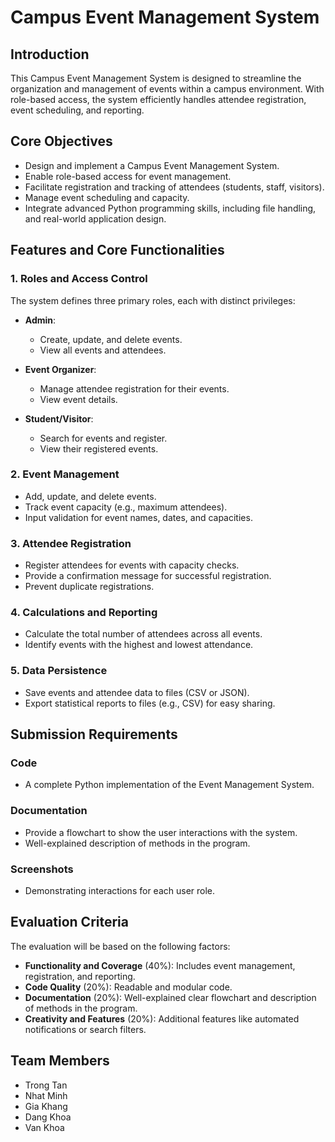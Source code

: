 # Campus Event Management System 

## Introduction
This Campus Event Management System is designed to streamline the organization and management of events within a campus environment. With role-based access, the system efficiently handles attendee registration, event scheduling, and reporting.

## Core Objectives
* Design and implement a Campus Event Management System. 
* Enable role-based access for event management. 
* Facilitate registration and tracking of attendees (students, staff, visitors). 
* Manage event scheduling and capacity. 
* Integrate advanced Python programming skills, including file handling, and real-world application design. 

## Features and Core Functionalities

### 1. Roles and Access Control
The system defines three primary roles, each with distinct privileges:

* **Admin**:
    * Create, update, and delete events. 
    * View all events and attendees. 

* **Event Organizer**:
    * Manage attendee registration for their events. 
    * View event details. 

* **Student/Visitor**:
    * Search for events and register. 
    * View their registered events. 

### 2. Event Management
* Add, update, and delete events. 
* Track event capacity (e.g., maximum attendees). 
* Input validation for event names, dates, and capacities. 

### 3. Attendee Registration
* Register attendees for events with capacity checks. 
* Provide a confirmation message for successful registration. 
* Prevent duplicate registrations. 

### 4. Calculations and Reporting
* Calculate the total number of attendees across all events. 
* Identify events with the highest and lowest attendance. 

### 5. Data Persistence
* Save events and attendee data to files (CSV or JSON). 
* Export statistical reports to files (e.g., CSV) for easy sharing. 

## Submission Requirements

### Code
* A complete Python implementation of the Event Management System. 

### Documentation
* Provide a flowchart to show the user interactions with the system. 
* Well-explained description of methods in the program. 

### Screenshots
* Demonstrating interactions for each user role. 

## Evaluation Criteria
The evaluation will be based on the following factors:

* **Functionality and Coverage** (40%): Includes event management, registration, and reporting. 
* **Code Quality** (20%): Readable and modular code. 
* **Documentation** (20%): Well-explained clear flowchart and description of methods in the program. 
* **Creativity and Features** (20%): Additional features like automated notifications or search filters. 

## Team Members
* Trong Tan
* Nhat Minh
* Gia Khang
* Dang Khoa
* Van Khoa
